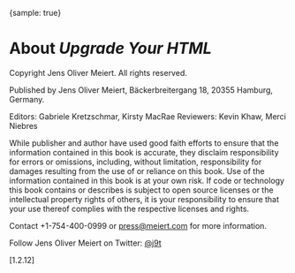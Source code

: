 {sample: true}
# About _Upgrade Your HTML_

Copyright Jens Oliver Meiert. All rights reserved.

Published by Jens Oliver Meiert, Bäckerbreitergang 18, 20355 Hamburg, Germany.

Editors: Gabriele Kretzschmar, Kirsty MacRae
Reviewers: Kevin Khaw, Merci Niebres

While publisher and author have used good faith efforts to ensure that the information contained in this book is accurate, they disclaim responsibility for errors or omissions, including, without limitation, responsibility for damages resulting from the use of or reliance on this book. Use of the information contained in this book is at your own risk. If code or technology this book contains or describes is subject to open source licenses or the intellectual property rights of others, it is your responsibility to ensure that your use thereof complies with the respective licenses and rights.

Contact +1-754-400-0999 or press@meiert.com for more information.

Follow Jens Oliver Meiert on Twitter: [@j9t](https://twitter.com/j9t)

[1.2.12]